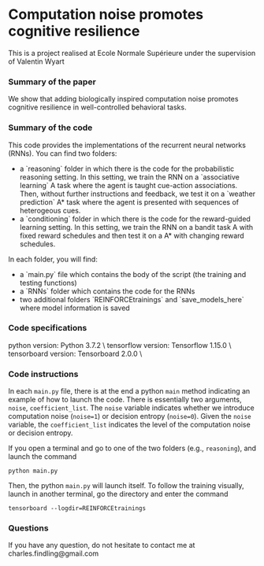 <h1> Computation noise promotes cognitive resilience </h1>

This is a project realised at Ecole Normale Supérieure under the supervision of Valentin Wyart

<h3> Summary of the paper </h3>

We show that adding biologically inspired computation noise promotes cognitive resilience in well-controlled behavioral tasks.

<h3> Summary of the code </h3>

This code provides the implementations of the recurrent neural networks (RNNs). You can find two folders:
<ul>
	<li> a `reasoning` folder in which there is the code for the probabilistic reasoning setting. In this setting, we train the RNN on a `associative learning` A task where the agent is taught cue-action associations. Then, without further instructions and feedback, we test it on a `weather prediction` A* task where the agent is presented with sequences of heterogeous cues.
	<li> a `conditioning` folder in which there is the code for the reward-guided learning setting. In this setting, we train the RNN on a bandit task A with fixed reward schedules and then test it on a A* with changing reward schedules.
</ul>
In each folder, you will find: 
<ul>
	<li> a `main.py` file which contains the body of the script (the training and testing functions)
	<li> a `RNNs` folder which contains the code for the RNNs
	<li> two additional folders `REINFORCEtrainings` and `save_models_here` where model information is saved
</ul>

<h3> Code specifications </h3>

python version: Python 3.7.2 \\
tensorflow version: Tensorflow 1.15.0 \\
tensorboard version: Tensorboard 2.0.0 \\

<h3> Code instructions </h3>

In each `main.py` file, there is at the end a python `main` method indicating an example of how to launch the code. There is essentially two arguments, `noise`, `coefficient_list`. The `noise` variable indicates whether we introduce computation noise (`noise=1`) or decision entropy (`noise=0`). Given the `noise` variable, the `coefficient_list` indicates the level of the computation noise or decision entropy.

If you open a terminal and go to one of the two folders (e.g., `reasoning`), and launch the command
```
python main.py
```
Then, the python `main.py` will launch itself. To follow the training visually, launch in another terminal, go the directory and enter the command
```
tensorboard --logdir=REINFORCEtrainings
```

<h3> Questions </h3>
If you have any question, do not hesitate to contact me at charles.findling@gmail.com



